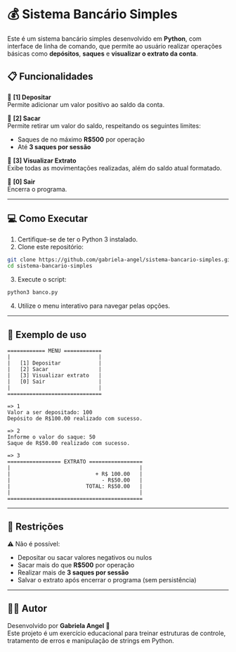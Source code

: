# 💰 Sistema Bancário Simples

Este é um sistema bancário simples desenvolvido em **Python**, com interface de linha de comando, que permite ao usuário realizar operações básicas como **depósitos**, **saques** e **visualizar o extrato da conta**.

## 📋 Funcionalidades

🔹 **[1] Depositar**  
Permite adicionar um valor positivo ao saldo da conta.

🔹 **[2] Sacar**  
Permite retirar um valor do saldo, respeitando os seguintes limites:
- Saques de no máximo **R$500** por operação
- Até **3 saques por sessão**

🔹 **[3] Visualizar Extrato**  
Exibe todas as movimentações realizadas, além do saldo atual formatado.

🔹 **[0] Sair**  
Encerra o programa.

---

## 💻 Como Executar

1. Certifique-se de ter o Python 3 instalado.
2. Clone este repositório:

```bash
git clone https://github.com/gabriela-angel/sistema-bancario-simples.git
cd sistema-bancario-simples
```

3. Execute o script:

```bash
python3 banco.py
```

4. Utilize o menu interativo para navegar pelas opções.

---

## 🧪 Exemplo de uso

```text
============ MENU ============
|                            |
|   [1] Depositar            |
|   [2] Sacar                |
|   [3] Visualizar extrato   |
|   [0] Sair                 |
|                            |
==============================

=> 1
Valor a ser depositado: 100
Depósito de R$100.00 realizado com sucesso.

=> 2
Informe o valor do saque: 50
Saque de R$50.00 realizado com sucesso.

=> 3
================= EXTRATO =================
|                                         |
|                           + R$ 100.00   |
|                             - R$50.00   |
|                        TOTAL: R$50.00   |
|                                         |
===========================================
```

---

## 🚫 Restrições

⚠️ Não é possível:
- Depositar ou sacar valores negativos ou nulos
- Sacar mais do que **R$500** por operação
- Realizar mais de **3 saques por sessão**
- Salvar o extrato após encerrar o programa (sem persistência)

---

## 🧑‍💻 Autor

Desenvolvido por **Gabriela Angel** 🧠  
Este projeto é um exercício educacional para treinar estruturas de controle, tratamento de erros e manipulação de strings em Python.
